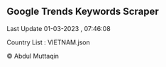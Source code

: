 

## Google Trends Keywords Scraper 
 
Last Update 01-03-2023 , 07:46:08

Country List :
VIETNAM.json



© Abdul Muttaqin 
